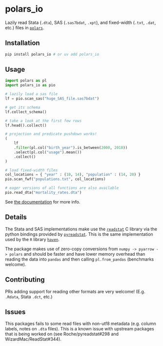 # polars_io

Lazily read Stata (`.dta`), SAS (`.sas7bdat`, `.xpt`), and fixed-width (`.txt`, `.dat`, etc.) files in [`polars`](https://pola.rs).

## Installation

```bash
pip install polars_io # or uv add polars_io
```

## Usage

```python
import polars as pl
import polars_io as pio

# lazily load a sas file
lf = pio.scan_sas("huge_SAS_file.sas7bdat")

# get its schema
lf.collect_schema()

# take a look at the first few rows
lf.head().collect()

# projection and predicate pushdown works!
(
    lf
    .filter(pl.col("birth_year").is_between(2000, 2010))
    .select(pl.col("usage").mean())
    .collect()
)

# load fixed-width files
col_locations = { "year" : (10, 14), "population" : (14, 20) }
pio.scan_fwf("populations.txt", col_locations)

# eager versions of all functions are also available
pio.read_dta("mortality_rates.dta")
```

See [the documentation](https://alipatti.com/polars_io) for more info.

## Details

The Stata and SAS implementations make use the [`readstat`](https://github.com/WizardMac/ReadStat) C library via the python bindings provided by [`pyreadstat`](https://github.com/Roche/pyreadstat). This is the same implementation used by the `R` library [`haven`](https://github.com/tidyverse/haven).

The package makes use of zero-copy conversions from `numpy -> pyarrow -> polars` and should be faster and have lower memory overhead than reading the data into `pandas` and then calling `pl.from_pandas` (benchmarks welcome).

## Contributing

PRs adding support for reading other formats are very welcome! (E.g. `.Rdata`, Stata `.dct`, etc.)

## Issues

This packages fails to some read files with non-utf8 metadata (e.g. column labels, notes on `.dta` files). This is a known issue with upstream packages that is being worked on (see Roche/pyreadstat#298 and WizardMac/ReadStat#344).

